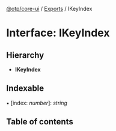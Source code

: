[@otp/core-ui](../README.md) / [Exports](../modules.md) / IKeyIndex

# Interface: IKeyIndex

## Hierarchy

* **IKeyIndex**

## Indexable

▪ [index: *number*]: *string*

## Table of contents

